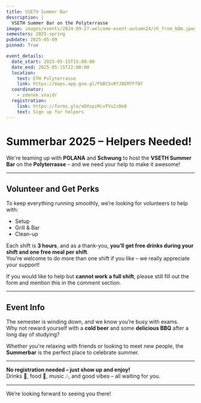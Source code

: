 ```yaml
---
title: VSETH Summer Bar
description: |
  VSETH Summer Bar on the Polyterrasse
image: images/events/2024-09-27-welcome-event-autumn24/zh_from_bQm.jpeg
semesters: 2025-spring
pubdate: 2025-05-09
pinned: True

event_details:
  date_start: 2025-05-15T15:00:00
  date_end: 2025-05-15T22:00:00
  location:
    text: ETH Polyterrasse
    link: https://maps.app.goo.gl/FbBC5vRfJ8EM7FfN7
  coordinator: 
    - zdenek.snajdr
  registration:
    link: https://forms.gle/eDXspzRcvFVs2zDm8
    text: Sign up for helpers
---
```


# Summerbar 2025 – Helpers Needed!

We're teaming up with **POLANA** and **Schwung** to host the **VSETH Summer Bar** on the **Polyterrasse** – and we need your help to make it awesome!

---

## Volunteer and Get Perks

To keep everything running smoothly, we’re looking for volunteers to help with:

- Setup  
- Grill & Bar  
- Clean-up  

Each shift is **3 hours**, and as a thank-you, **you’ll get free drinks during your shift and one free meal per shift**.  
You're welcome to do more than one shift if you like – we really appreciate your support!

If you would like to help but **cannot work a full shift**, please still fill out the form and mention this in the comment section.

---

## Event Info

The semester is winding down, and we know you’re busy with exams.  
Why not reward yourself with a **cold beer** and some **delicious BBQ** after a long day of studying?

Whether you're relaxing with friends or looking to meet new people, the **Summerbar** is the perfect place to celebrate summer.

---

**No registration needed – just show up and enjoy!**  
Drinks 🍻, food 🍔, music 🎶, and good vibes – all waiting for you.

---

We’re looking forward to seeing you there!

